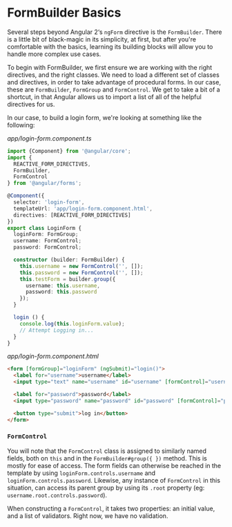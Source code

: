 # FormBuilder Basics

Several steps beyond Angular 2‘s `ngForm` directive is the `FormBuilder`. There is a little bit of black-magic in its simplicity, at first, but after you're comfortable with the basics, learning its building blocks will allow you to handle more complex use cases.

To begin with FormBuilder, we first ensure we are working with the right directives, and the right classes.
We need to load a different set of classes and directives, in order to take advantage of procedural forms.
In our case, these are `FormBuilder`, `FormGroup` and `FormControl`.
We get to take a bit of a shortcut, in that Angular allows us to import a list of all of the helpful directives for us.

In our case, to build a login form, we're looking at something like the following:

_app/login-form.component.ts_
```ts
import {Component} from '@angular/core';
import {
  REACTIVE_FORM_DIRECTIVES,
  FormBuilder,
  FormControl
} from '@angular/forms';

@Component({
  selector: 'login-form',
  templateUrl: 'app/login-form.component.html',
  directives: [REACTIVE_FORM_DIRECTIVES]
})
export class LoginForm {
  loginForm: FormGroup;
  username: FormControl;
  password: FormControl;

  constructor (builder: FormBuilder) {
    this.username = new FormControl('', []);
    this.password = new FormControl('', []);
    this.testForm = builder.group({
      username: this.username,
      password: this.password
    });
  }

  login () {
    console.log(this.loginForm.value);
    // Attempt Logging in...
  }
}
```

_app/login-form.component.html_
```html
<form [formGroup]="loginForm" (ngSubmit)="login()">
  <label for="username">username</label>
  <input type="text" name="username" id="username" [formControl]="username">

  <label for="password">password</label>
  <input type="password" name="password" id="password" [formControl]="password">

  <button type="submit">log in</button>
</form>
```

### `FormControl`
You will note that the `FormControl` class is assigned to similarly named fields, both on `this` and in the `FormBuilder#group({ })` method.
This is mostly for ease of access.
The form fields can otherwise be reached in the template by using `loginForm.controls.username` and `loginForm.controls.password`.
Likewise, any instance of `FormControl` in this situation, can access its parent group by using its `.root` property (eg: `username.root.controls.password`).

When constructing a `FormControl`, it takes two properties: an initial value, and a list of validators.
Right now, we have no validation.

